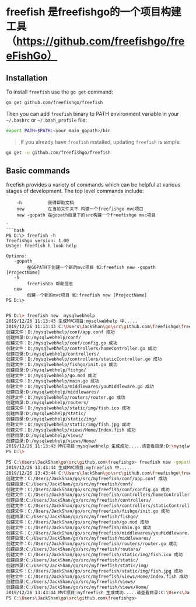 # freefish 是freefishgo的一个项目构建工具（https://github.com/freefishgo/freeFishGo）

## Installation

To install `freefish` use the `go get` command:

```bash
go get github.com/freefishgo/freefish
```

Then you can add `freefish` binary to PATH environment variable in your `~/.bashrc` or `~/.bash_profile` file:

```bash
export PATH=$PATH:<your_main_gopath>/bin
```

> If you already have `freefish` installed, updating `freefish` is simple:

```bash
go get -u github.com/freefishgo/freefish
```

## Basic commands

freefish provides a variety of commands which can be helpful at various stages of development. The top level commands include:

```
    -h          获得帮助文档
    new         在当前文件夹下 构建一个freefishgo mvc项目
    new -gopath 在gopath目录下的src构建一个freefishgo mvc项目

`
```bash
PS D:\> freefish -h
freefishgo version: 1.00
Usage: freefish h look help

Options:
   -gopath
        在GOPATH下创建一个新的mvc项目 如:freefish new -gopath [ProjectName]
   -h
        freeFishGo 帮助信息
   new
        创建一个新的mvc项目 如:freefish new [ProjectName]
PS D:\>
```

```bash

PS D:\> freefish new  mysqlwebhelp
2019/12/26 11:13:43 生成MVC项目:mysqlwebhelp 中.....
2019/12/26 11:13:43 C:\Users\JackShan\go\src\github.com\freefishgo\freefish\template
创建文件：D:/mysqlwebhelp/conf/app.conf 成功
创建目录:D:/mysqlwebhelp/conf/
创建文件：D:/mysqlwebhelp/conf/config.go 成功
创建文件：D:/mysqlwebhelp/controllers/homeController.go 成功
创建目录:D:/mysqlwebhelp/controllers/
创建文件：D:/mysqlwebhelp/controllers/staticController.go 成功
创建文件：D:/mysqlwebhelp/fishgo/init.go 成功
创建目录:D:/mysqlwebhelp/fishgo/
创建文件：D:/mysqlwebhelp/go.mod 成功
创建文件：D:/mysqlwebhelp/main.go 成功
创建文件：D:/mysqlwebhelp/middlewares/youMiddleware.go 成功
创建目录:D:/mysqlwebhelp/middlewares/
创建文件：D:/mysqlwebhelp/routers/router.go 成功
创建目录:D:/mysqlwebhelp/routers/
创建文件：D:/mysqlwebhelp/static/img/fish.ico 成功
创建目录:D:/mysqlwebhelp/static/
创建目录:D:/mysqlwebhelp/static/img/
创建文件：D:/mysqlwebhelp/static/img/fish.jpg 成功
创建文件：D:/mysqlwebhelp/views/Home/Index.fish 成功
创建目录:D:/mysqlwebhelp/views/
创建目录:D:/mysqlwebhelp/views/Home/
2019/12/26 11:13:43 MVC项目:mysqlwebhelp 生成成功.....请查看目录:D:\mysqlwebhelp
PS D:\>
```
```bash
PS C:\Users\JackShan\go\src\github.com\freefishgo> freefish new -gopath myfreefish
2019/12/26 13:43:44 生成MVC项目:myfreefish 中.....
2019/12/26 13:43:44 C:\Users\JackShan\go\src\github.com\freefishgo\freefish\template
创建文件：C:/Users/JackShan/go/src/myfreefish/conf/app.conf 成功
创建目录:C:/Users/JackShan/go/src/myfreefish/conf/
创建文件：C:/Users/JackShan/go/src/myfreefish/conf/config.go 成功
创建文件：C:/Users/JackShan/go/src/myfreefish/controllers/homeController.go 成功
创建目录:C:/Users/JackShan/go/src/myfreefish/controllers/
创建文件：C:/Users/JackShan/go/src/myfreefish/controllers/staticController.go 成功
创建文件：C:/Users/JackShan/go/src/myfreefish/fishgo/init.go 成功
创建目录:C:/Users/JackShan/go/src/myfreefish/fishgo/
创建文件：C:/Users/JackShan/go/src/myfreefish/go.mod 成功
创建文件：C:/Users/JackShan/go/src/myfreefish/main.go 成功
创建文件：C:/Users/JackShan/go/src/myfreefish/middlewares/youMiddleware.go 成功
创建目录:C:/Users/JackShan/go/src/myfreefish/middlewares/
创建文件：C:/Users/JackShan/go/src/myfreefish/routers/router.go 成功
创建目录:C:/Users/JackShan/go/src/myfreefish/routers/
创建文件：C:/Users/JackShan/go/src/myfreefish/static/img/fish.ico 成功
创建目录:C:/Users/JackShan/go/src/myfreefish/static/
创建目录:C:/Users/JackShan/go/src/myfreefish/static/img/
创建文件：C:/Users/JackShan/go/src/myfreefish/static/img/fish.jpg 成功
创建文件：C:/Users/JackShan/go/src/myfreefish/views/Home/Index.fish 成功
创建目录:C:/Users/JackShan/go/src/myfreefish/views/
创建目录:C:/Users/JackShan/go/src/myfreefish/views/Home/
2019/12/26 13:43:44 MVC项目:myfreefish 生成成功.....请查看目录:C:\Users\JackShan\go\src\myfreefish
PS C:\Users\JackShan\go\src\github.com\freefishgo>
```

